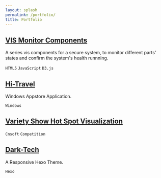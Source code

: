 ```yaml
---
layout: splash
permalink: /portfolio/
title: Portfolio
---
```


## [VIS Monitor Components](/2015/09/08/reusable-vis-component/)

A series vis components for a secure system, to monitor different parts' states and confirm the system's health runnning.

`HTML5` `JavaScript` `D3.js`

<!-- ![](/assets/2015-09-08-reusable-vis-component-2.png) -->

## [Hi-Travel](/2013/09/03/hitravel/)

Windows Appstore Application.

`Windows`

<!-- ![](/assets/2013-09-03-hitravel-1.jpg) -->

## [Variety Show Hot Spot Visualization](/variety-show-hot-spot-vis)

`Cnsoft` `Competition`

<!-- ![](http://hijiangtao.github.io/variety-show-hot-spot-vis/images/title.png) -->

## [Dark-Tech](/2014/08/29/Dark-Tech-Theme/)

A Responsive Hexo Theme.

`Hexo`

<!-- ![](/assets/2015-01-03-Goodbye-Old-Times.jpg) -->